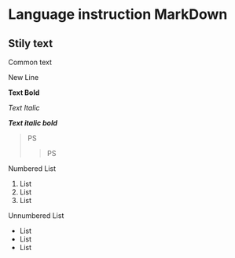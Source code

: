 # Language instruction MarkDown


## Stily text
Common text

New Line

**Text Bold**

*Text Italic*

***Text italic bold***

> PS
>> PS

Numbered List
1. List
2. List
3. List

Unnumbered List
* List
* List
* List